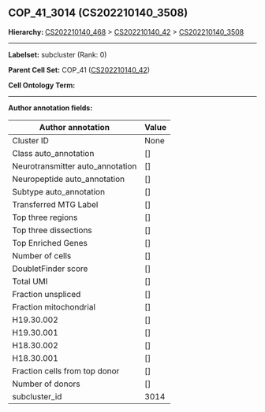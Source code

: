 ## COP_41_3014 (CS202210140_3508)
<b>Hierarchy: </b>
[CS202210140_468](https://purl.brain-bican.org/taxonomy/CS202210140#CS202210140_468) >
[CS202210140_42](https://purl.brain-bican.org/taxonomy/CS202210140#CS202210140_42) >
[CS202210140_3508](https://purl.brain-bican.org/taxonomy/CS202210140#CS202210140_3508)

---


**Labelset:** subcluster (Rank: 0)

**Parent Cell Set:** COP_41 ([CS202210140_42](https://purl.brain-bican.org/taxonomy/CS202210140#CS202210140_42))



**Cell Ontology Term:** 

[MARKER GENES.]: #


---

[TRANSFERRED ANNOTATIONS.]: #


[AUTHOR ANNOTATION FIELDS.]: #


**Author annotation fields:**

| Author annotation | Value |
|-------------------|-------|
|Cluster ID|None|
|Class auto_annotation|[]|
|Neurotransmitter auto_annotation|[]|
|Neuropeptide auto_annotation|[]|
|Subtype auto_annotation|[]|
|Transferred MTG Label|[]|
|Top three regions|[]|
|Top three dissections|[]|
|Top Enriched Genes|[]|
|Number of cells|[]|
|DoubletFinder score|[]|
|Total UMI|[]|
|Fraction unspliced|[]|
|Fraction mitochondrial|[]|
|H19.30.002|[]|
|H19.30.001|[]|
|H18.30.002|[]|
|H18.30.001|[]|
|Fraction cells from top donor|[]|
|Number of donors|[]|
|subcluster_id|3014|
